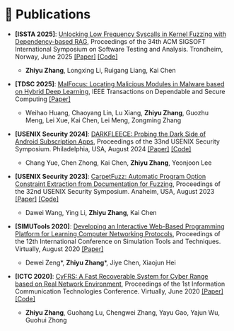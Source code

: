 # 📝 Publications 

<!-- <div class='paper-box'><div class='paper-box-image'><div><div class="badge">CVPR 2016</div><img src='images/500x300.png' alt="sym" width="100%"></div></div>
<div class='paper-box-text' markdown="1">

[Deep Residual Learning for Image Recognition](https://openaccess.thecvf.com/content_cvpr_2016/papers/He_Deep_Residual_Learning_CVPR_2016_paper.pdf)

**Kaiming He**, Xiangyu Zhang, Shaoqing Ren, Jian Sun

[**Project**](https://scholar.google.com/citations?view_op=view_citation&hl=zh-CN&user=DhtAFkwAAAAJ&citation_for_view=DhtAFkwAAAAJ:ALROH1vI_8AC) <strong><span class='show_paper_citations' data='DhtAFkwAAAAJ:ALROH1vI_8AC'></span></strong>
- Lorem ipsum dolor sit amet, consectetur adipiscing elit. Vivamus ornare aliquet ipsum, ac tempus justo dapibus sit amet. 
</div>
</div> -->

- **[ISSTA 2025]**: [Unlocking Low Frequency Syscalls in Kernel Fuzzing with Dependency-based RAG](), Proceedings of the 34th ACM SIGSOFT International Symposium on Software Testing and Analysis. Trondheim, Norway, June 2025 [[Paper]](../../files/ISSTA25_SyzGPT_Zhiyu_Camera_Ready.pdf) [[Code]](https://github.com/QGrain/SyzGPT)
    - **Zhiyu Zhang**, Longxing Li, Ruigang Liang, Kai Chen

- **[TDSC 2025]**: [MalFocus: Locating Malicious Modules in Malware based on Hybrid Deep Learning](), IEEE Transactions on Dependable and Secure Computing [[Paper]](https://www.computer.org/csdl/journal/tq/5555/01/10964846/25UAdGAvthC)
    - Weihao Huang, Chaoyang Lin, Lu Xiang, **Zhiyu Zhang**, Guozhu Meng, Lei Xue, Kai Chen, Lei Meng, Zongming Zhang

- **[USENIX Security 2024]**: [DARKFLEECE: Probing the Dark Side of Android Subscription Apps](https://www.usenix.org/conference/usenixsecurity24/presentation/yue), Proceedings of the 33nd USENIX Security Symposium. Philadelphia, USA, August 2024 [[Paper]](https://www.usenix.org/system/files/usenixsecurity24-yue.pdf) [[Code]](https://github.com/QGrain/)
    - Chang Yue, Chen Zhong, Kai Chen, **Zhiyu Zhang**, Yeonjoon Lee

- **[USENIX Security 2023]**: [CarpetFuzz: Automatic Program Option Constraint Extraction from Documentation for Fuzzing](https://www.usenix.org/conference/usenixsecurity23/presentation/wang-dawei), Proceedings of the 32nd USENIX Security Symposium. Anaheim, USA, August 2023 [[Paper]](https://www.usenix.org/system/files/usenixsecurity23-wang-dawei.pdf) [[Code]](https://github.com/waugustus/CarpetFuzz)
    - Dawei Wang, Ying Li, **Zhiyu Zhang**, Kai Chen

- **[SIMUTools 2020]**: [Developing an Interactive Web-Based Programming Platform for Learning Computer Networking Protocols](https://link.springer.com/chapter/10.1007/978-3-030-72792-5_48), Proceedings of the 12th International Conference on Simulation Tools and Techniques. Virtually, August 2020 [[Paper]](https://link.springer.com/chapter/10.1007/978-3-030-72792-5_48)
    - Dewei Zeng\*, **Zhiyu Zhang**\*, Jiye Chen, Xiaojun Hei
- **[ICTC 2020]**: [CyFRS: A Fast Recoverable System for Cyber Range based on Real Network Environment](https://ieeexplore.ieee.org/document/9123273), Proceedings of the 1st Information Communication Technologies Conference. Virtually, June 2020 [[Paper]](https://ieeexplore.ieee.org/document/9123273) [[Code]](https://github.com/QGrain/Partition-Recovery)
    - **Zhiyu Zhang**, Guohang Lu, Chengwei Zhang, Yayu Gao, Yajun Wu, Guohui Zhong